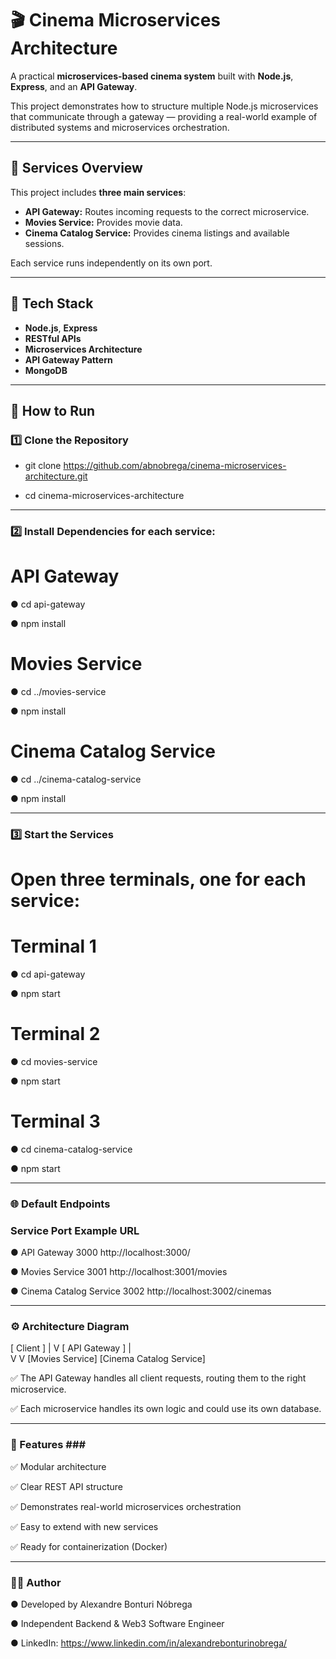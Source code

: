 # 🎬 Cinema Microservices Architecture

A practical **microservices-based cinema system** built with **Node.js**, **Express**, and an **API Gateway**.

This project demonstrates how to structure multiple Node.js microservices that communicate through a gateway — providing a real-world example of distributed systems and microservices orchestration.

---

## 📂 Services Overview

This project includes **three main services**:

- **API Gateway:** Routes incoming requests to the correct microservice.
- **Movies Service:** Provides movie data.
- **Cinema Catalog Service:** Provides cinema listings and available sessions.

Each service runs independently on its own port.

---

## 🧩 Tech Stack

- **Node.js**, **Express**
- **RESTful APIs**
- **Microservices Architecture**
- **API Gateway Pattern**
- **MongoDB**

---

## 🚀 How to Run

### 1️⃣ Clone the Repository

-  git clone https://github.com/abnobrega/cinema-microservices-architecture.git

-  cd cinema-microservices-architecture

---

### 2️⃣ Install Dependencies for each service:

# API Gateway
● cd api-gateway

● npm install

# Movies Service
● cd ../movies-service

● npm install

# Cinema Catalog Service
● cd ../cinema-catalog-service

● npm install

---

### 3️⃣ Start the Services
# Open three terminals, one for each service:

# Terminal 1
● cd api-gateway

● npm start

# Terminal 2
● cd movies-service

● npm start

# Terminal 3
● cd cinema-catalog-service

● npm start

---

### 🌐 Default Endpoints
### Service	            Port	Example URL
●  API Gateway	            3000	http://localhost:3000/

●  Movies Service	        3001	http://localhost:3001/movies

●  Cinema Catalog Service	3002	http://localhost:3002/cinemas

---

### ⚙️ Architecture Diagram
[ Client ]
   |
   V
[ API Gateway ]
   |            \
   V             V
[Movies Service] [Cinema Catalog Service]

✅ The API Gateway handles all client requests, routing them to the right microservice.

✅ Each microservice handles its own logic and could use its own database.

---

### 📝 Features ### ### 
✅ Modular architecture

✅ Clear REST API structure

✅ Demonstrates real-world microservices orchestration

✅ Easy to extend with new services

✅ Ready for containerization (Docker)

---

### 👨‍💻 Author
●  Developed by Alexandre Bonturi Nóbrega

●  Independent Backend & Web3 Software Engineer

●  LinkedIn: https://www.linkedin.com/in/alexandrebonturinobrega/


